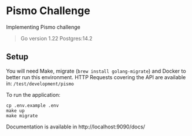 # Pismo Challenge

Implementing Pismo challenge

> Go version 1.22
> Postgres:14.2

## Setup

You will need Make, migrate (`brew install golang-migrate`) and Docker to better run this environment.
HTTP Requests covering the API are available in: `/test/development/pismo`

To run the application:
```
cp .env.example .env
make up
make migrate
```

Documentation is available in http://localhost:9090/docs/
